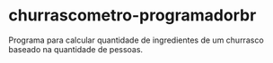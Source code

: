 # churrascometro-programadorbr
 Programa para calcular quantidade de ingredientes de um churrasco baseado na quantidade de pessoas.
